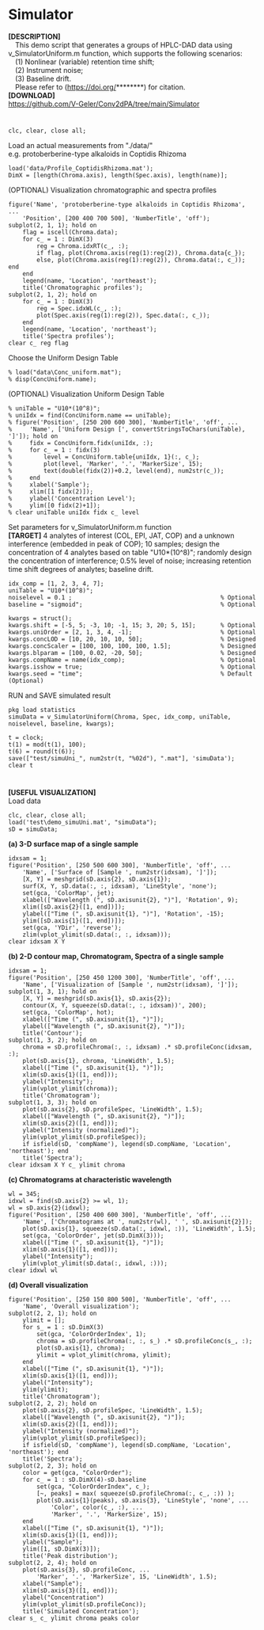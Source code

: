 # Simulator
**[DESCRIPTION]**\
&emsp;This demo script that generates a groups of HPLC-DAD data using v_SimulatorUniform.m function, which supports the following scenarios:\
&emsp;(1) Nonlinear (variable) retention time shift;\
&emsp;(2) Instrument noise;\
&emsp;(3) Baseline drift.\
&emsp;Please refer to (https://doi.org/********) for citation.\
**[DOWNLOAD]**\
https://github.com/V-Geler/Conv2dPA/tree/main/Simulator

# 
```
clc, clear, close all;
```
Load an actual measurements from "./data/"\
e.g. protoberberine-type alkaloids in Coptidis Rhizoma
```
load('data/Profile_CoptidisRhizoma.mat');
DimX = [length(Chroma.axis), length(Spec.axis), length(name)];
```
(OPTIONAL) Visualization chromatographic and spectra profiles
```
figure('Name', 'protoberberine-type alkaloids in Coptidis Rhizoma', ...
    'Position', [200 400 700 500], 'NumberTitle', 'off');
subplot(2, 1, 1); hold on
    flag = iscell(Chroma.data);
    for c_ = 1 : DimX(3)
        reg = Chroma.idxRT(c_, :);
        if flag, plot(Chroma.axis(reg(1):reg(2)), Chroma.data{c_});
        else, plot(Chroma.axis(reg(1):reg(2)), Chroma.data(:, c_)); end
    end
    legend(name, 'Location', 'northeast');
    title('Chromatographic profiles');
subplot(2, 1, 2); hold on
    for c_ = 1 : DimX(3)
        reg = Spec.idxWL(c_, :);
        plot(Spec.axis(reg(1):reg(2)), Spec.data(:, c_));
    end
    legend(name, 'Location', 'northeast');
    title('Spectra profiles');
clear c_ reg flag
```
Choose the Uniform Design Table
```
% load("data\Conc_uniform.mat");
% disp(ConcUniform.name);
```
(OPTIONAL) Visualization Uniform Design Table
```
% uniTable = "U10*(10^8)";
% uniIdx = find(ConcUniform.name == uniTable);
% figure('Position', [250 200 600 300], 'NumberTitle', 'off', ...
%     'Name', ['Uniform Design [', convertStringsToChars(uniTable), ']']); hold on
%     fidx = ConcUniform.fidx(uniIdx, :);
%     for c_ = 1 : fidx(3)
%         level = ConcUniform.table{uniIdx, 1}(:, c_);
%         plot(level, 'Marker', '.', 'MarkerSize', 15);
%         text(double(fidx(2))+0.2, level(end), num2str(c_));
%     end
%     xlabel('Sample');
%     xlim([1 fidx(2)]);
%     ylabel('Concentration Level');
%     ylim([0 fidx(2)+1]);
% clear uniTable uniIdx fidx c_ level
```
Set parameters for v_SimulatorUniform.m function\
**[TARGET]** 4 analytes of interest (COL, EPI, JAT, COP) and a unknown interference (embedded in peak of COP); 10 samples; design the concentration of 4 analytes based on table "U10*(10^8)"; randomly design the concentration of interference; 0.5% level of noise; increasing retention time shift degrees of analytes; baseline drift.
```
idx_comp = [1, 2, 3, 4, 7];
uniTable = "U10*(10^8)";
noiselevel = 0.1 ;                                          % Optional
baseline = "sigmoid";                                       % Optional

kwargs = struct();
kwargs.shift = [-5, 5; -3, 10; -1, 15; 3, 20; 5, 15];       % Optional
kwargs.uniOrder = [2, 1, 3, 4, -1];                         % Optional
kwargs.concLOD = [10, 20, 10, 10, 50];                      % Designed
kwargs.concScaler = [100, 100, 100, 100, 1.5];              % Designed
kwargs.blparam = [100, 0.02, -20, 50];                      % Designed
kwargs.compName = name(idx_comp);                           % Optional
kwargs.isshow = true;                                       % Optional
kwargs.seed = "time";                                       % Default (Optional)
```
RUN and SAVE simulated result
```
pkg load statistics
simuData = v_SimulatorUniform(Chroma, Spec, idx_comp, uniTable, noiselevel, baseline, kwargs);

t = clock;
t(1) = mod(t(1), 100);
t(6) = round(t(6));
save(["test/simuUni_", num2str(t, "%02d"), ".mat"], 'simuData');
clear t
```

#
**[USEFUL VISUALIZATION]**\
Load data
```
clc, clear, close all;
load('test\demo_simuUni.mat', "simuData");
sD = simuData;
```
**(a) 3-D surface map of a single sample**
```
idxsam = 1;
figure('Position', [250 500 600 300], 'NumberTitle', 'off', ...
    'Name', ['Surface of [Sample ', num2str(idxsam), ']']);
    [X, Y] = meshgrid(sD.axis{2}, sD.axis{1});
    surf(X, Y, sD.data(:, :, idxsam), 'LineStyle', 'none');
    set(gca, 'ColorMap', jet);
    xlabel(["Wavelength (", sD.axisunit{2}, ")"], 'Rotation', 9);
    xlim([sD.axis{2}([1, end])]);
    ylabel(["Time (", sD.axisunit{1}, ")"], 'Rotation', -15);
    ylim([sD.axis{1}([1, end])]);
    set(gca, 'YDir', 'reverse');
    zlim(vplot_ylimit(sD.data(:, :, idxsam)));
clear idxsam X Y
```
**(b) 2-D contour map, Chromatogram, Spectra of a single sample**
```
idxsam = 1;
figure('Position', [250 450 1200 300], 'NumberTitle', 'off', ...
    'Name', ['Visualization of [Sample ', num2str(idxsam), ']']);
subplot(1, 3, 1); hold on
    [X, Y] = meshgrid(sD.axis{1}, sD.axis{2});
    contour(X, Y, squeeze(sD.data(:, :, idxsam))', 200);
    set(gca, 'ColorMap', hot);
    xlabel(["Time (", sD.axisunit{1}, ")"]);
    ylabel(["Wavelength (", sD.axisunit{2}, ")"]);
    title('Contour');
subplot(1, 3, 2); hold on
    chroma = sD.profileChroma(:, :, idxsam) .* sD.profileConc(idxsam, :);
    plot(sD.axis{1}, chroma, 'LineWidth', 1.5);
    xlabel(["Time (", sD.axisunit{1}, ")"]);
    xlim(sD.axis{1}([1, end]));
    ylabel("Intensity");
    ylim(vplot_ylimit(chroma));
    title('Chromatogram');
subplot(1, 3, 3); hold on
    plot(sD.axis{2}, sD.profileSpec, 'LineWidth', 1.5);
    xlabel(["Wavelength (", sD.axisunit{2}, ")"]);
    xlim(sD.axis{2}([1, end]));
    ylabel("Intensity (normalized)");
    ylim(vplot_ylimit(sD.profileSpec));
    if isfield(sD, 'compName'), legend(sD.compName, 'Location', 'northeast'); end
    title('Spectra');
clear idxsam X Y c_ ylimit chroma
```
**(c) Chromatograms at characteristic wavelength**
```
wl = 345;
idxwl = find(sD.axis{2} >= wl, 1);
wl = sD.axis{2}(idxwl);
figure('Position', [250 400 600 300], 'NumberTitle', 'off', ...
    'Name', ['Chromatograms at ', num2str(wl), ' ', sD.axisunit{2}]);
    plot(sD.axis{1}, squeeze(sD.data(:, idxwl, :)), 'LineWidth', 1.5);
    set(gca, 'ColorOrder', jet(sD.DimX(3)));
    xlabel(["Time (", sD.axisunit{1}, ")"]);
    xlim(sD.axis{1}([1, end]));
    ylabel("Intensity");
    ylim(vplot_ylimit(sD.data(:, idxwl, :)));
clear idxwl wl
```
**(d) Overall visualization**
```
figure('Position', [250 150 800 500], 'NumberTitle', 'off', ...
    'Name', 'Overall visualization');
subplot(2, 2, 1); hold on
    ylimit = [];
    for s_ = 1 : sD.DimX(3)
        set(gca, 'ColorOrderIndex', 1);
        chroma = sD.profileChroma(:, :, s_) .* sD.profileConc(s_, :);
        plot(sD.axis{1}, chroma);
        ylimit = vplot_ylimit(chroma, ylimit);
    end
    xlabel(["Time (", sD.axisunit{1}, ")"]);
    xlim(sD.axis{1}([1, end]));
    ylabel("Intensity");
    ylim(ylimit);
    title('Chromatogram');
subplot(2, 2, 2); hold on
    plot(sD.axis{2}, sD.profileSpec, 'LineWidth', 1.5);
    xlabel(["Wavelength (", sD.axisunit{2}, ")"]);
    xlim(sD.axis{2}([1, end]));
    ylabel("Intensity (normalized)");
    ylim(vplot_ylimit(sD.profileSpec));
    if isfield(sD, 'compName'), legend(sD.compName, 'Location', 'northeast'); end
    title('Spectra');
subplot(2, 2, 3); hold on
    color = get(gca, "ColorOrder");
    for c_ = 1 : sD.DimX(4)-sD.baseline
        set(gca, "ColorOrderIndex", c_);
        [~, peaks] = max( squeeze(sD.profileChroma(:, c_, :)) );
        plot(sD.axis{1}(peaks), sD.axis{3}, 'LineStyle', 'none', ...
            'Color', color(c_, :), ...
            'Marker', '.', 'MarkerSize', 15);
    end
    xlabel(["Time (", sD.axisunit{1}, ")"]);
    xlim(sD.axis{1}([1, end]));
    ylabel("Sample");
    ylim([1, sD.DimX(3)]);
    title('Peak distribution');
subplot(2, 2, 4); hold on
    plot(sD.axis{3}, sD.profileConc, ...
        'Marker', '.', 'MarkerSize', 15, 'LineWidth', 1.5);
    xlabel("Sample");
    xlim(sD.axis{3}([1, end]));
    ylabel("Concentration")
    ylim(vplot_ylimit(sD.profileConc));
    title('Simulated Concentration');
clear s_ c_ ylimit chroma peaks color

```
#